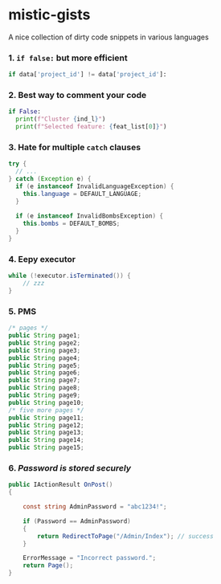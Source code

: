 # mistic-gists

A nice collection of dirty code snippets in various languages 

### 1. `if false:` but more efficient

```py
if data['project_id'] != data['project_id']:
```

### 2. Best way to comment your code

```py
if False:
  print(f"Cluster {ind_l}")
  print(f"Selected feature: {feat_list[0]}")
```

### 3. Hate for multiple `catch` clauses

```java
try {
  // ...
} catch (Exception e) {
  if (e instanceof InvalidLanguageException) {
    this.language = DEFAULT_LANGUAGE;
  }
  
  if (e instanceof InvalidBombsException) {
    this.bombs = DEFAULT_BOMBS;
  }
}
```

### 4. Eepy executor

```java
while (!executor.isTerminated()) {
    // zzz
}
```

### 5. PMS

```java
/* pages */
public String page1;
public String page2;
public String page3;
public String page4;
public String page5;
public String page6;
public String page7;
public String page8;
public String page9;
public String page10;
/* five more pages */
public String page11;
public String page12;
public String page13;
public String page14;
public String page15;
```

### 6. _Password is stored securely_

```cs
public IActionResult OnPost()
{

    const string AdminPassword = "abc1234!";

    if (Password == AdminPassword)
    {
        return RedirectToPage("/Admin/Index"); // success
    }

    ErrorMessage = "Incorrect password.";
    return Page();
}
```

